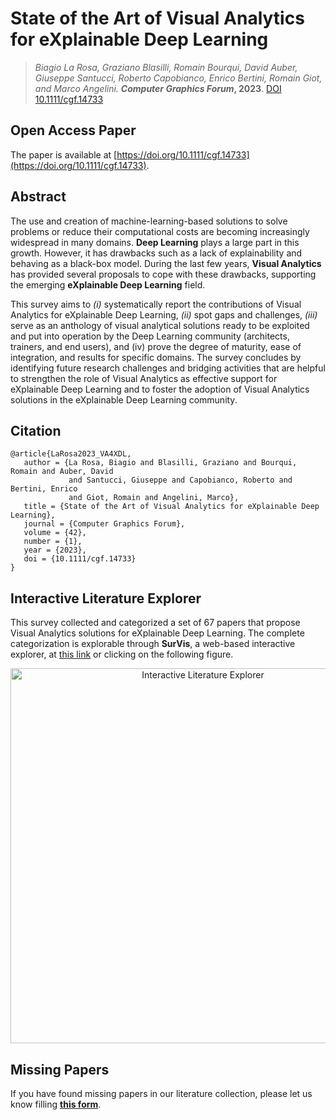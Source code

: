 # State of the Art of Visual Analytics for eXplainable Deep Learning

> _Biagio La Rosa, Graziano Blasilli, Romain Bourqui, David Auber, Giuseppe Santucci, Roberto Capobianco, Enrico Bertini, Romain Giot, and Marco Angelini._ **_Computer Graphics Forum_, 2023**. [DOI 10.1111/cgf.14733](https://doi.org/10.1111/cgf.14733)

## Open Access Paper
The paper is available at [https://doi.org/10.1111/cgf.14733](https://doi.org/10.1111/cgf.14733).

## Abstract
The use and creation of machine-learning-based solutions to solve problems or reduce their computational costs are becoming increasingly widespread in many domains. **Deep Learning** plays a large part in this growth. However, it has drawbacks such as a lack of explainability and behaving as a black-box model. During the last few years, **Visual Analytics** has provided several proposals to cope with these drawbacks, supporting the emerging **eXplainable Deep Learning** field. 

This survey aims to _(i)_ systematically report the contributions of Visual Analytics for eXplainable Deep Learning, _(ii)_ spot gaps and challenges, _(iii)_ serve as an anthology of visual analytical solutions ready to be exploited and put into operation by the Deep Learning community (architects, trainers, and end users), and (iv) prove the degree of maturity, ease of integration, and results for specific domains. The survey concludes by identifying future research challenges and bridging activities that are helpful to strengthen the role of Visual Analytics as effective support for eXplainable Deep Learning and to foster the adoption of Visual Analytics solutions in the eXplainable Deep Learning community.

## Citation
 ```
@article{LaRosa2023_VA4XDL,
    author = {La Rosa, Biagio and Blasilli, Graziano and Bourqui, Romain and Auber, David
              and Santucci, Giuseppe and Capobianco, Roberto and Bertini, Enrico 
              and Giot, Romain and Angelini, Marco},
    title = {State of the Art of Visual Analytics for eXplainable Deep Learning},
    journal = {Computer Graphics Forum},
    volume = {42},
    number = {1},
    year = {2023},
    doi = {10.1111/cgf.14733}
}
```

## Interactive Literature Explorer

This survey collected and categorized a set of 67 papers that propose Visual Analytics solutions for eXplainable Deep Learning. The complete categorization is explorable through **SurVis**, a web-based interactive explorer, at [this link](https://aware-diag-sapienza.github.io/VA4XDL/survis) or clicking on the following figure.

<p align="center">
    <a href="https://aware-diag-sapienza.github.io/VA4XDL/survis">
        <img alt="Interactive Literature Explorer" src="https://aware-diag-sapienza.github.io/VA4XDL/survis/screenshot.png" width="600">
    </a>
</p>

## Missing Papers
If you have found missing papers in our literature collection, please let us know filling **[this form](https://docs.google.com/forms/d/e/1FAIpQLScu_ZB1BNg6prLxnpCDmeZJwBtbhRuANJ16_1Ak8GLQ8xuw_g/viewform?usp=sf_link)**.




